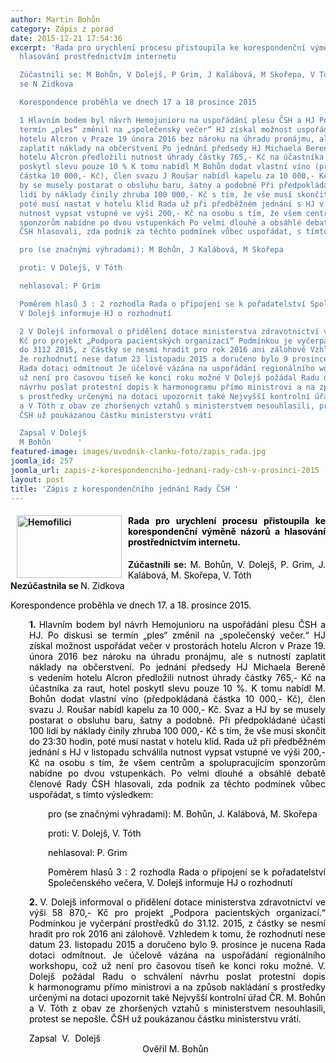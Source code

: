 ```yaml
---
author: Martin Bohůn
category: Zápis z porad
date: 2015-12-21 17:54:36
excerpt: 'Rada pro urychlení procesu přistoupila ke korespondenční výměně názorů a
  hlasování prostřednictvím internetu

  Zúčastnili se: M Bohůn, V Dolejš, P Grim, J Kalábová, M Skořepa, V TóthNezúčastnila
  se N Zidkova

  Korespondence proběhla ve dnech 17 a 18 prosince 2015

  1 Hlavním bodem byl návrh Hemojunioru na uspořádání plesu ČSH a HJ Po diskusi se
  termín „ples“ změnil na „společenský večer“ HJ získal možnost uspořádat večer v prostorách
  hotelu Alcron v Praze 19 února 2016 bez nároku na úhradu pronájmu, ale s nutností
  zaplatit náklady na občerstvení Po jednání předsedy HJ Michaela Bereně s vedením
  hotelu Alcron předložili nutnost úhrady částky 765,- Kč na účastníka za raut, hotel
  poskytl slevu pouze 10 % K tomu nabídl M Bohůn dodat vlastní víno (předpokládaná
  částka 10 000,- Kč), člen svazu J Roušar nabídl kapelu za 10 000,- Kč Svaz a HJ
  by se musely postarat o obsluhu baru, šatny a podobně Při předpokládané účasti 100
  lidí by náklady činily zhruba 100 000,- Kč s tím, že vše musí skončit do 23:30 hodin,
  poté musí nastat v hotelu klid Rada už při předběžném jednání s HJ v listopadu schválila
  nutnost vypsat vstupné ve výši 200,- Kč na osobu s tím, že všem centrům a spolupracujícím
  sponzorům nabídne po dvou vstupenkách Po velmi dlouhé a obsáhlé debatě členové Rady
  ČSH hlasovali, zda podnik za těchto podmínek vůbec uspořádat, s tímto výsledkem:

  pro (se značnými výhradami): M Bohůn, J Kalábová, M Skořepa

  proti: V Dolejš, V Tóth

  nehlasoval: P Grim

  Poměrem hlasů 3 : 2 rozhodla Rada o připojení se k pořadatelství Společenského večera,
  V Dolejš informuje HJ o rozhodnutí

  2 V Dolejš informoval o přidělení dotace ministerstva zdravotnictví ve výši 58 870,-
  Kč pro projekt „Podpora pacientských organizací“ Podmínkou je vyčerpání prostředků
  do 3112 2015, z částky se nesmí hradit pro rok 2016 ani zálohově Vzhledem k tomu,
  že rozhodnutí nese datum 23 listopadu 2015 a doručeno bylo 9 prosince je nucena
  Rada dotaci odmítnout Je účelově vázána na uspořádání regionálního workshopu, což
  už není pro časovou tíseň ke konci roku možné V Dolejš požádal Radu o schválení
  návrhu poslat protestní dopis k harmonogramu přímo ministrovi a na způsob nakládání
  s prostředky určenými na dotaci upozornit také Nejvyšší kontrolní úřad ČR M Bohůn
  a V Tóth z obav ze zhoršených vztahů s ministerstvem nesouhlasili, protest se nepošle
  ČSH už poukázanou částku ministerstvu vrátí

  Zapsal V Dolejš                                                                                          Ověřil
  M Bohůn      '
featured-image: images/uvodnik-clanku-foto/zapis_rada.jpg
joomla_id: 257
joomla_url: zapis-z-korespondencniho-jednani-rady-csh-v-prosinci-2015
layout: post
title: 'Zápis z korespondenčního jednání Rady ČSH '
---
```


<h4 align="center" style="text-align: justify;">
 <img alt="Hemofilici" border="0" height="100" src="{{ site.baseurl }}/images/uvodnik-clanku-foto/zapis_rada.jpg" style="float: left; margin-left: 10px; margin-right: 10px;" title="Zápis 17.-18. prosince 2015" width="168"/>
 <span style="font-size: 1em; text-align: justify; color: #000000;">
  Rada pro urychlení procesu přistoupila ke korespondenční výměně názorů a hlasování prostřednictvím internetu.
 </span>
</h4>
<p style="text-align: justify;">
 <strong>
  Zúčastnili se:
 </strong>
 <span style="color: #000000;">
  M. Bohůn, V. Dolejš, P. Grim, J. Kalábová, M. Skořepa, V. Tóth
  <br/>
 </span>
 <strong>
  Nezúčastnila se
 </strong>
 <span style="color: #000000;">
  N. Zidkova
 </span>
</p>
<p style="text-align: justify;">
 <span style="color: #000000;">
  Korespondence proběhla ve dnech 17. a 18. prosince 2015.
 </span>
</p>
<p style="padding-left: 30px; text-align: justify;">
 <span style="color: #000000;">
  <strong style="text-align: justify;">
   1.
  </strong>
  <span style="text-align: justify;">
   Hlavním bodem byl návrh Hemojunioru na uspořádání plesu ČSH a HJ. Po diskusi se termín „ples“ změnil na „společenský večer.“ HJ získal možnost uspořádat večer v prostorách hotelu Alcron v Praze 19. února 2016 bez nároku na úhradu pronájmu, ale s nutností zaplatit náklady na občerstvení. Po jednání předsedy HJ Michaela Bereně s vedením hotelu Alcron předložili nutnost úhrady částky 765,- Kč na účastníka za raut, hotel poskytl slevu pouze 10 %. K tomu nabídl M. Bohůn dodat vlastní víno (předpokládaná částka 10 000,- Kč), člen svazu J. Roušar nabídl kapelu za 10 000,- Kč. Svaz a HJ by se musely postarat o obsluhu baru, šatny a podobně. Při předpokládané účasti 100 lidí by náklady činily zhruba 100 000,- Kč s tím, že vše musí skončit do 23:30 hodin, poté musí nastat v hotelu klid. Rada už při předběžném jednání s HJ v listopadu schválila nutnost vypsat vstupné ve výši 200,- Kč na osobu s tím, že všem centrům a spolupracujícím sponzorům nabídne po dvou vstupenkách. Po velmi dlouhé a obsáhlé debatě členové Rady ČSH hlasovali, zda podnik za těchto podmínek vůbec uspořádat, s tímto výsledkem:
  </span>
 </span>
</p>
<p style="padding-left: 60px; text-align: justify;">
 <span style="color: #000000;">
  pro (se značnými výhradami): M. Bohůn, J. Kalábová, M. Skořepa
 </span>
</p>
<p style="padding-left: 60px; text-align: justify;">
 <span style="color: #000000;">
  proti: V. Dolejš, V. Tóth
 </span>
</p>
<p style="padding-left: 60px; text-align: justify;">
 <span style="color: #000000;">
  nehlasoval: P. Grim
 </span>
</p>
<p style="padding-left: 60px; text-align: justify;">
 <span style="color: #000000;">
  Poměrem hlasů 3 : 2 rozhodla Rada o připojení se k pořadatelství Společenského večera, V. Dolejš informuje HJ o rozhodnutí
 </span>
</p>
<p style="padding-left: 30px; text-align: justify;">
 <span style="color: #000000;">
  <strong>
   2.
  </strong>
  V. Dolejš informoval o přidělení dotace ministerstva zdravotnictví ve výši 58 870,- Kč pro projekt „Podpora pacientských organizací.“ Podmínkou je vyčerpání prostředků do 31.12. 2015, z částky se nesmí hradit pro rok 2016 ani zálohově. Vzhledem k tomu, že rozhodnutí nese datum 23. listopadu 2015 a doručeno bylo 9. prosince je nucena Rada dotaci odmítnout. Je účelově vázána na uspořádání regionálního workshopu, což už není pro časovou tíseň ke konci roku možné. V. Dolejš požádal Radu o schválení návrhu poslat protestní dopis k harmonogramu přímo ministrovi a na způsob nakládání s prostředky určenými na dotaci upozornit také Nejvyšší kontrolní úřad ČR. M. Bohůn a V. Tóth z obav ze zhoršených vztahů s ministerstvem nesouhlasili, protest se nepošle. ČSH už poukázanou částku ministerstvu vrátí.
 </span>
</p>
<p style="padding-left: 30px; text-align: justify;">
 <span style="color: #000000;">
  Zapsal V. Dolejš                                                                                          Ověřil M. Bohůn
 </span>
</p>